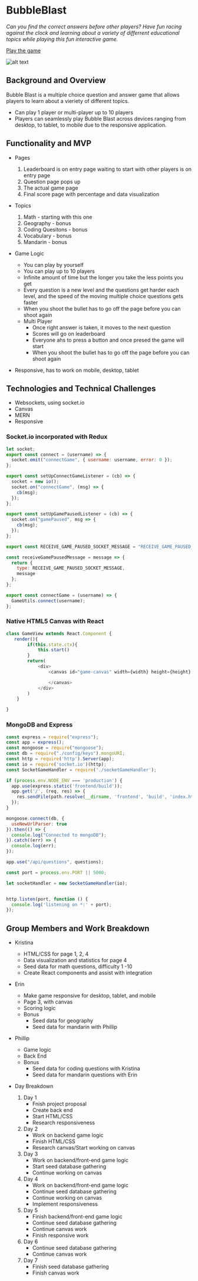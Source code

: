 # BubbleBlast

*Can you find the correct answers before other players? Have fun racing against the clock and learning about a variety of differrent educational topics while playing this fun interactive game.*

[Play the game](http://bubbleblast.herokuapp.com/#/)

![alt text](demo.jpg "Title")
## Background and Overview
  Bubble Blast is a multiple choice question and answer game that allows players to learn about a vieriety of different topics.

* Can play 1 player or multi-player up to 10 players
* Players can seamlessly play Bubble Blast across devices ranging from desktop, to tablet, to mobile due to the responsive application.

## Functionality and MVP
* Pages 

  1. Leaderboard is on entry page waiting to start with other players is on entry page
  2. Question page pops up
  3. The actual game page
  4. Final score page with percentage and data visualization

* Topics 

  1. Math - starting with this one
  2. Geography - bonus
  3. Coding Quesitons - bonus
  4. Vocabulary - bonus
  5. Mandarin - bonus
  
* Game Logic 

  * You can play by yourself
  * You can play up to 10 players
  * Infinite amount of time but the longer you take the less points you get
  * Every question is a new level and the questions get harder each level, and the speed of the moving multiple choice
  questions gets faster
  * When you shoot the bullet has to go off the page before you can shoot again
  * Multi Player
    * Once right answer is taken, it moves to the next question
    * Scores will go on leaderboard
    * Everyone ahs to press a button and once presed the game will start
    * When you shoot the bullet has to go off the page before you can shoot again

* Responsive, has to work on mobile, desktop, tablet

## Technologies and Technical Challenges

* Websockets, using socket.io 
* Canvas
* MERN
* Responsive

### Socket.io incorporated with Redux
```javascript
let socket;
export const connect = (username) => {
  socket.emit("connectGame", { username: username, error: 0 });
};

export const setUpConnectGameListener = (cb) => {
  socket = new io();
  socket.on("connectGame", (msg) => {
    cb(msg);
  });
};

export const setUpGamePausedListener = (cb) => {
  socket.on("gamePaused", msg => {
    cb(msg);
  });
};

export const RECEIVE_GAME_PAUSED_SOCKET_MESSAGE = "RECEIVE_GAME_PAUSED_SOCKET_MESSAGE";

const receiveGamePausedMessage = message => {
  return {
    type: RECEIVE_GAME_PAUSED_SOCKET_MESSAGE,
    message
  };
};

export const connectGame = (username) => {
  GameUtils.connect(username);
};
```

### Native HTML5 Canvas with React
```javascript
class GameView extends React.Component {
   render(){
        if(this.state.ctx){
            this.start()
        }
        return(
            <div>
                <canvas id="game-canvas" width={width} height={height} >

                </canvas>
            </div>
        )
    }

}
```

### MongoDB and Express

```javascript
const express = require("express");
const app = express();
const mongoose = require("mongoose");
const db = require("./config/keys").mongoURI;
const http = require('http').Server(app);
const io = require('socket.io')(http);
const SocketGameHandler = require('./socketGameHandler');

if (process.env.NODE_ENV === 'production') {
  app.use(express.static('frontend/build'));
  app.get('/', (req, res) => {
    res.sendFile(path.resolve(__dirname, 'frontend', 'build', 'index.html'));
  });
}

mongoose.connect(db, {
  useNewUrlParser: true
}).then(() => {
  console.log("Connected to mongoDB");
}).catch((err) => {
  console.log(err);
});

app.use("/api/questions", questions);

const port = process.env.PORT || 5000;

let socketHandler = new SocketGameHandler(io);


http.listen(port, function () {
  console.log('listening on *:' + port);
});


```
## Group Members and Work Breakdown
 
 * Kristina
   * HTML/CSS for page 1, 2, 4
   * Data visualization and statistics for page 4
   * Seed data for math questions, difficulty 1 -10
   * Create React components and assist with integration

 * Erin
   * Make game responsive for desktop, tablet, and mobile
   * Page 3, with canvas
   * Scoring logic
   * Bonus
     * Seed data for geography
     * Seed data for mandarin with Phillip

 * Phillip
   * Game logic
   * Back End
   * Bonus
     * Seed data for coding questions with Kristina
     * Seed data for mandarin questions with Erin
 
 * Day Breakdown
  
   1. Day 1
      * Fnish project proposal
      * Create back end 
      * Start HTML/CSS
      * Research responsiveness
   2. Day 2
      * Work on backend game logic
      * Finish HTML/CSS
      * Research canvas/Start working on canvas
   3. Day 3
      * Work on backend/front-end game logic
      * Start seed database gathering
      * Continue working on canvas
   4. Day 4 
      * Work on backend/front-end game logic
      * Continue seed database gathering
      * Continue working on canvas
      * Implement responsiveness
   5. Day 5
      * Finish backend/front-end game logic
      * Continue seed database gathering
      * Continue canvas work
      * Finish responsive work
   6. Day 6
      * Continue seed database gathering
      * Continue canvas work
   7. Day 7
      * Finish seed database gathering
      * Finish canvas work
 

